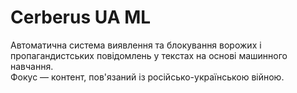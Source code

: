 # Cerberus UA ML

Автоматична система виявлення та блокування ворожих і пропагандистських повідомлень у текстах на основі машинного навчання.  
Фокус — контент, пов'язаний із російсько-українською війною.

